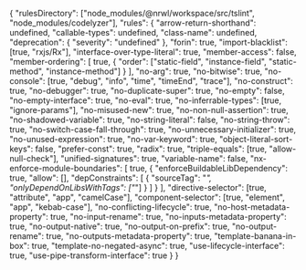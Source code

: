 {
  "rulesDirectory": ["node_modules/@nrwl/workspace/src/tslint", "node_modules/codelyzer"],
  "rules": {
    "arrow-return-shorthand": undefined,
    "callable-types": undefined,
    "class-name": undefined,
    "deprecation": {
      "severity": "undefined"
    },
    "forin": true,
    "import-blacklist": [true, "rxjs/Rx"],
    "interface-over-type-literal": true,
    "member-access": false,
    "member-ordering": [
      true,
      {
        "order": ["static-field", "instance-field", "static-method", "instance-method"]
      }
    ],
    "no-arg": true,
    "no-bitwise": true,
    "no-console": [true, "debug", "info", "time", "timeEnd", "trace"],
    "no-construct": true,
    "no-debugger": true,
    "no-duplicate-super": true,
    "no-empty": false,
    "no-empty-interface": true,
    "no-eval": true,
    "no-inferrable-types": [true, "ignore-params"],
    "no-misused-new": true,
    "no-non-null-assertion": true,
    "no-shadowed-variable": true,
    "no-string-literal": false,
    "no-string-throw": true,
    "no-switch-case-fall-through": true,
    "no-unnecessary-initializer": true,
    "no-unused-expression": true,
    "no-var-keyword": true,
    "object-literal-sort-keys": false,
    "prefer-const": true,
    "radix": true,
    "triple-equals": [true, "allow-null-check"],
    "unified-signatures": true,
    "variable-name": false,
    "nx-enforce-module-boundaries": [
      true,
      {
        "enforceBuildableLibDependency": true,
        "allow": [],
        "depConstraints": [
          {
            "sourceTag": "*",
            "onlyDependOnLibsWithTags": ["*"]
          }
        ]
      }
    ],
    "directive-selector": [true, "attribute", "app", "camelCase"],
    "component-selector": [true, "element", "app", "kebab-case"],
    "no-conflicting-lifecycle": true,
    "no-host-metadata-property": true,
    "no-input-rename": true,
    "no-inputs-metadata-property": true,
    "no-output-native": true,
    "no-output-on-prefix": true,
    "no-output-rename": true,
    "no-outputs-metadata-property": true,
    "template-banana-in-box": true,
    "template-no-negated-async": true,
    "use-lifecycle-interface": true,
    "use-pipe-transform-interface": true
  }
}

